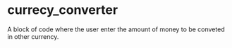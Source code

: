# currecy_converter
A block of code where the user enter the amount of money to be conveted in other currency.
